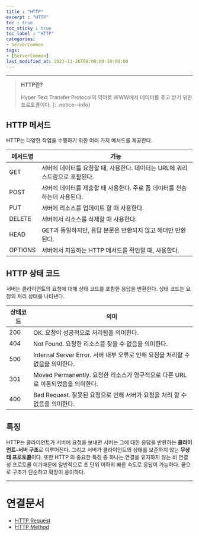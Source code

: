 ```yaml
---
title : "HTTP"
excerpt : "HTTP"
toc : true
toc_sticky : true
toc_label : "HTTP"
categories:
- ServerCommon
tags:
- [ServerCommon]
last_modified_at: 2023-11-26T08:00:00-10:00:00
---
```

  
---
  
> **HTTP란?**  
>
>Hyper Text Transfer Protocol의 약어로 WWW에서 데이터를 주고 받기 위한 프로토콜이다. 
{: .notice--info}  
  
## HTTP 메서드
HTTP는 다양한 작업을 수행하기 위한 여러 가지 메서드를 제공한다.

| 메서드명    | 기능                                             |
| ------- | ---------------------------------------------- |
| GET     | 서버에 데이터를 요청할 때, 사용한다. 데이터는 URL에 쿼리 스트링으로 포함된다. |
| POST    | 서버에 데이터를 제출할 때 사용한다. 주로 폼 데이터를 전송하는데 사용된다.     |
| PUT     | 서버에 리소스를 업데이트 할 때 사용한다.                        |
| DELETE  | 서버에서 리소스를 삭제할 때 사용한다.                          |
| HEAD    | GET과 동일하지만, 응답 본문은 반환되지 않고 헤더만 반환된다.           |
| OPTIONS | 서버에서 지원하는 HTTP 메서드를 확인할 때, 사용한다.               |
  
## HTTP 상태 코드
 서버는 클라이언트의 요청에 대해 상태 코드를 포함한 응답을 반환한다. 상태 코드는 요청의 처리 상태를 나타낸다.

| 상태코드 | 의미                                                      |
| ---- | ------------------------------------------------------- |
| 200  | OK. 요청이 성공적으로 처리됨을 의미한다.                                |
| 404  | Not Found. 요청한 리소스를 찾을 수 없음을 의미한다.                      |
| 500  | Internal Server Error. 서버 내부 오류로 인해 요청을 처리할 수 없음을 의미한다. |
| 301  | Moved Permanently. 요청한 리소스가 영구적으로 다른 URL로 이동되었음을 의미한다.  |
| 400  | Bad Request. 잘못된 요청으로 인해 서버가 요청을 처리 할 수 없음을 의미한다.       |
  
## 특징
 HTTP는 클라이언트가 서버에 요청을 보내면 서버는 그에 대한 응답을 반환하는 **클라이언트-서버 구조**로 이루어진다. 그리고 서버가 클라이언트의 상태를 보존하지 않는 **무상태 프로토콜**이다. 또한 HTTP 의 중요한 특징 중 하나는 연결을 유지하지 않는 비 연결성 프로토콜 이기때문에 일반적으로 초 단위 이하의 빠른 속도로 응답이 가능하다. 끝으로 구조가 단순하고 확장이 용이하다.

---
  
# 연결문서
- [HTTP Request](../../servercommon/servercommon-HTTP-Request)
- [HTTP Method](../../servercommon/servercommon-HTTP-Method)